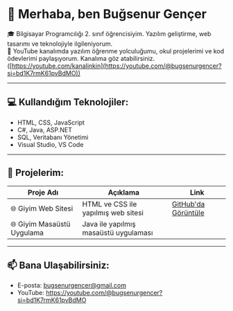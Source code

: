 # 👋 Merhaba, ben Buğsenur Gençer

🎓 Bilgisayar Programcılığı 2. sınıf öğrencisiyim. Yazılım geliştirme, web tasarımı ve teknolojiyle ilgileniyorum.  
🎥 YouTube kanalımda yazılım öğrenme yolculuğumu, okul projelerimi ve kod ödevlerimi paylaşıyorum. Kanalıma göz atabilirsiniz. ([https://youtube.com/kanalinkin](https://youtube.com/@bugsenurgencer?si=bd1K7rmK61pvBdMO))

---

## 💻 Kullandığım Teknolojiler:
- HTML, CSS, JavaScript
- C#, Java, ASP.NET
- SQL, Veritabanı Yönetimi
- Visual Studio, VS Code

---

## 🧩 Projelerim:
| Proje Adı | Açıklama | Link |
|----------|----------|------|
| 🌐 Giyim Web Sitesi | HTML ve CSS ile yapılmış web sitesi | [GitHub'da Görüntüle](https://bugsenurgencer.github.io/giyim-websitesi) |
| 🌐 Giyim Masaüstü Uygulama | Java ile yapılmış masaüstü uygulaması |

---

## 📫 Bana Ulaşabilirsiniz:
-  E-posta: bugsenurgencer@gmail.com
-  YouTube: https://youtube.com/@bugsenurgencer?si=bd1K7rmK61pvBdMO

